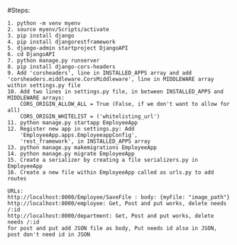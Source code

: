 #Steps:

    1. python -m venv myenv
    2. source myenv/Scripts/activate
    3. pip install django
    4. pip install djangorestframework
    5. django-admin startproject DjangoAPI
    6. cd DjangoAPI
    7. python manage.py runserver
    8. pip install django-cors-headers
    9. Add 'corsheaders', line in INSTALLED_APPS array and add 'corsheaders.middleware.CorsMiddleware', line in MIDDLEWARE array within settings.py file
    10. Add two lines in settings.py file, in between INSTALLED_APPS and MIDDLEWARE arrays:
        CORS_ORIGIN_ALLOW_ALL = True (False, if we don't want to allow for all)
        CORS_ORIGIN_WHITELIST = ('whitelisting_url')
    11. python manage.py startapp EmployeeApp
    12. Register new app in settings.py: Add
        'EmployeeApp.apps.EmployeeappConfig',
        'rest_framework', in INSTALLED_APPS array
    13. python manage.py makemigrations EmployeeApp
    14. python manage.py migrate EmployeeApp
    15. Create a serializer by creating a file serializers.py in EmployeeApp
    16. Create a new file within EmployeeApp called as urls.py to add routes

    URLs:
    http://localhost:8000/Employee/SaveFile : body: {myFile: "image_path"}
    http://localhost:8000/employee: Get, Post and put works, delete needs /:id
    http://localhost:8000/department: Get, Post and put works, delete needs /:id
    for post and put add JSON file as body, Put needs id also in JSON, post don't need id in JSON
